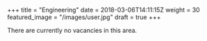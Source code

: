 +++
title = "Engineering"
date = 2018-03-06T14:11:15Z
weight = 30
featured_image = "/images/user.jpg"
draft = true
+++

There are currently no vacancies in this area.